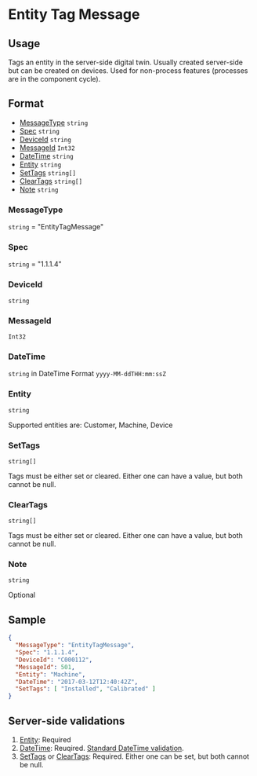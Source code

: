 # Entity Tag Message
## Usage
Tags an entity in the server-side digital twin. Usually created server-side but can be created on devices. Used for non-process features (processes are in the component cycle).

## Format
* [MessageType](#messagetype) ```string```
* [Spec](#spec) ```string```
* [DeviceId](#deviceid) ```string```
* [MessageId](#messageid) ```Int32```
* [DateTime](#datetime) ```string```
* [Entity](#entity) ```string```
* [SetTags](#settags) ```string[]```
* [ClearTags](#cleartags) ```string[]```
* [Note](#note) ```string```

### MessageType
```string``` = "EntityTagMessage"
### Spec
```string``` = "1.1.1.4"
### DeviceId
```string``` 
### MessageId
```Int32```
### DateTime
```string``` in DateTime Format ```yyyy-MM-ddTHH:mm:ssZ```
### Entity
```string``` 

Supported entities are: Customer, Machine, Device

### SetTags
```string[]```

Tags must be either set or cleared. Either one can have a value, but both cannot be null.

### ClearTags
```string[]```

Tags must be either set or cleared. Either one can have a value, but both cannot be null.

### Note
```string``` 

Optional

## Sample
```JSON
{
  "MessageType": "EntityTagMessage",
  "Spec": "1.1.1.4",
  "DeviceId": "C000112",
  "MessageId": 501,
  "Entity": "Machine",
  "DateTime": "2017-03-12T12:40:42Z",
  "SetTags": [ "Installed", "Calibrated" ]
}

```

## Server-side validations
1. [Entity](#entity): Required
2. [DateTime](#datetime): Reuqired. [Standard DateTime validation](../00-UsageNotes/DateTime-Formatting.md#standardddateTimevalidation).
3. [SetTags](#settags) or [ClearTags](#cleartags): Required. Either one can be set, but both cannot be null.

